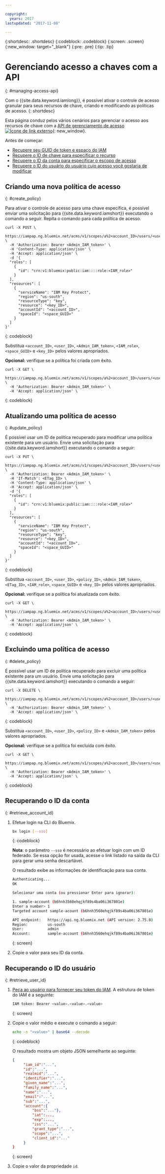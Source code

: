 ```yaml
---

copyright:
  years: 2017
lastupdated: "2017-11-08"

---
```


{:shortdesc: .shortdesc}
{:codeblock: .codeblock}
{:screen: .screen}
{:new_window: target="_blank"}
{:pre: .pre}
{:tip: .tip}

# Gerenciando acesso a chaves com a API
{: #managing-access-api}

Com o {{site.data.keyword.iamlong}}, é possível ativar o controle de acesso granular para seus recursos de chave, criando e modificando as políticas de acesso.
{: shortdesc}

Esta página conduz pelos vários cenários para gerenciar o acesso aos recursos de chave com a [API de gerenciamento de acesso![Ícone de link externo](../../icons/launch-glyph.svg "Ícone de link externo")](https://iampap.ng.bluemix.net/v1/docs/#!/Access_Policies/){: new_window}.


Antes de começar:
- [Recupere seu GUID de token e espaço do IAM](/docs/services/keymgmt/keyprotect_authentication.html)
- [Recupere o ID de chave para especificar o recurso](/docs/services/keymgmt/keyprotect_view_keys.html)
- [Recupere o ID da conta para especificar o escopo de acesso](keyprotect_manage_access_api.html#retrieve_account_ID)
- [Recupere o ID do usuário do usuário cujo acesso você gostaria de modificar](keyprotect_manage_access_api.html#retrieve_user_ID)

## Criando uma nova política de acesso
{: #create_policy}

Para ativar o controle de acesso para uma chave específica, é possível enviar uma solicitação para {{site.data.keyword.iamshort}} executando o comando a seguir. Repita o comando para cada política de acesso.

```cURL
curl -X POST \
  https://iampap.ng.bluemix.net/acms/v1/scopes/a%2<account_ID>/users/<user_ID>/policies \
  -H 'Authorization: Bearer <Admin_IAM_token>' \
  -H 'Content-Type: application/json' \
  -H 'Accept: application/json' \
  -d '{
  "roles": [
    {
      "id": "crn:v1:bluemix:public:iam::::role:<IAM_role>"
    }
  ],
  "resources": [
    {
      "serviceName": "IBM Key Protect",
      "region": "us-south",
      "resourceType": "key",
      "resource": "<key_ID>",
      "accountId": "<account_ID>",
      "spaceId": "<space_GUID>"
    }
  ]
}'
```
{: codeblock}

Substitua `<account_ID>`, `<user_ID>`, `<Admin_IAM_token>`, `<IAM_role>`, `<space_GUID>` e `<key_ID>` pelos valores apropriados.

**Opcional:** verifique se a política foi criada com êxito.

```cURL
curl -X GET \
  https://iampap.ng.bluemix.net/acms/v1/scopes/a%2<account_ID>/users/<user_ID>/policies \
  -H 'Authorization: Bearer <Admin_IAM_token>' \
  -H 'Accept: application/json' \
```
{: codeblock}


## Atualizando uma política de acesso
{: #update_policy}

É possível usar um ID de política recuperado para modificar uma política existente para um usuário. Envie uma solicitação para {{site.data.keyword.iamshort}} executando o comando a seguir:

```cURL
curl -X PUT \
  https://iampap.ng.bluemix.net/acms/v1/scopes/a%2<account_ID>/users/<user_ID>/policies/<policy_ID> \
  -H 'Authorization: Bearer <Admin_IAM_token>' \
  -H 'If-Match': <ETag_ID> \
  -H 'Content-Type: application/json' \
  -H 'Accept: application/json' \
  -d '{
  "roles": [
    {
      "id": "crn:v1:bluemix:public:iam::::role:<IAM_role>"
    }
  ],
  "resources": [
    {
      "serviceName": "IBM Key Protect",
      "region": "us-south",
      "resourceType": "key",
      "resource": "<key_ID>",
      "accountId": "<account_ID>",
      "spaceId": "<space_GUID>"
    }
  ]
}'
```
{: codeblock}

Substitua `<account_ID>`, `<user_ID>`, `<policy_ID>`, `<Admin_IAM_token>`, `<ETag_ID>`, `<IAM_role>`, `<space_GUID>` e `<key_ID>` pelos valores apropriados.

**Opcional:** verifique se a política foi atualizada com êxito.

```cURL
curl -X GET \
  https://iampap.ng.bluemix.net/acms/v1/scopes/a%2<account_ID>/users/<user_ID>/policies \
  -H 'Authorization: Bearer <Admin_IAM_token>' \
  -H 'Accept: application/json' \
```
{: codeblock}

## Excluindo uma política de acesso
{: #delete_policy}

É possível usar um ID de política recuperado para excluir uma política existente para um usuário. Envie uma solicitação para {{site.data.keyword.iamshort}} executando o comando a seguir:

```cURL
curl -X DELETE \
  https://iampap.ng.bluemix.net/acms/v1/scopes/a%2<account_ID>/users/<user_ID>/policies/<policy_ID> \
  -H 'Authorization: Bearer <Admin_IAM_token>' \
  -H 'Accept: application/json' \
```
{: codeblock}

Substitua `<account_ID>`, `<user_ID>`, `<policy_ID>` e `<Admin_IAM_token>` pelos valores apropriados.

**Opcional:** verifique se a política foi excluída com êxito.

```cURL
curl -X GET \
  https://iampap.ng.bluemix.net/acms/v1/scopes/a%2<account_ID>/users/<user_ID>/policies \
  -H 'Authorization: Bearer <Admin_IAM_token>' \
  -H 'Accept: application/json' \
```
{: codeblock}

## Recuperando o ID da conta
{: #retrieve_account_id}

1. Efetue login na CLI do Bluemix.
    ```sh
    bx login [--sso]
    ```
    {: codeblock}

    **Nota**: o parâmetro `--sso` é necessário ao efetuar login com um ID federado. Se essa opção for usada, acesse o link listado na saída da CLI para gerar uma senha descartável.

    O resultado exibe as informações de identificação para sua conta.

    ```sh
    Authenticating...
    OK

    Selecionar uma conta (ou pressionar Enter para ignorar):

    1. sample-account (b6hnh3560ehqjkf89s4ba06i367801e)
    Enter a number> 1
    Targeted account sample-acount (b6hnh3560ehqjkf89s4ba06i367801e)

    API endpoint:   https://api.ng.bluemix.net (API version: 2.75.0)
    Region:         us-south
    User:           admin
    Account:        sample-account (b6hnh3560ehqjkf89s4ba06i367801e)
    ```
    {: screen}
2. Copie o valor para seu ID da conta.

## Recuperando o ID do usuário
{: #retrieve_user_id}

1. [Peça ao usuário para fornecer seu token do IAM](/docs/services/keymgmt/keyprotect_authentication.html#retrieve_token).
    A estrutura de token do IAM é a seguinte:

    ```sh
    IAM token: Bearer <value>.<value>.<value>
    ```
    {: screen}

2. Copie o valor médio e execute o comando a seguir:
    ```sh
    echo -n "<value>" | base64 --decode
    ```
    {: codeblock}

    O resultado mostra um objeto JSON semelhante ao seguinte:
   ```json
   {
        "iam_id":"...",
        "id":"...",
        "realmid":"...",
        "identifier":"...",
        "given_name":"...",
        "family_name":"...",
        "name":"...",
        "email":"...",
        "sub":"...",
        "account":{
            "bss":"..."},
            "iat":...,
            "exp":...,
            "iss":"...",
            "grant_type":"...",
            "scope":"...",
            "client_id":"..."
        }
   }
   ```
   {: screen}

4. Copie o valor da propriedade `id`.
